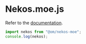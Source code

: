 # Nekos.moe.js

Refer to the [documentation](https://nekos-moe-js.vercel.app).

```js
import nekos from "@om/nekos-moe";
console.log(nekos);
```
